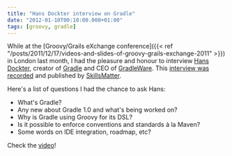 ```yaml
---
title: "Hans Dockter interview on Gradle"
date: "2012-01-10T00:10:00.000+01:00"
tags: [groovy, gradle]
---
```


While at the [Groovy/Grails eXchange conference]({{< ref "/posts/2011/12/17/videos-and-slides-of-groovy-grails-exchange-2011" >}}) in London last month, I had the pleasure and honour to interview [Hans Dockter](http://gradleware.com/team), creator of [Gradle](http://gradle.org) and CEO of [GradleWare](http://gradleware.com/). This [interview was recorded](http://skillsmatter.com/podcast/home/interview-on-gradle/js-3210) and published by [SkillsMatter](http://skillsmatter.com/).  

Here's a list of questions I had the chance to ask Hans:  

*   What's Gradle?
*   Any new about Gradle 1.0 and what's being worked on?
*   Why is Gradle using Groovy for its DSL?
*   Is it possible to enforce conventions and standards à la Maven?
*   Some words on IDE integration, roadmap, etc?

Check the [video](http://skillsmatter.com/podcast/home/interview-on-gradle/js-3210)!